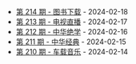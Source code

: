 * [第 214 期 - 图书下载](https://day.tsq360.cf/posts/214-图书下载) - 2024-02-18
* [第 213 期 - 电视直播](https://day.tsq360.cf/posts/213-电视直播) - 2024-02-17
* [第 212 期 - 中华绝学](https://day.tsq360.cf/posts/212-中华绝学) - 2024-02-16
* [第 211 期 - 中华经典](https://day.tsq360.cf/posts/211-中华经典) - 2024-02-15
* [第 210 期 - 车载音乐](https://day.tsq360.cf/posts/210-车载音乐) - 2024-02-14
